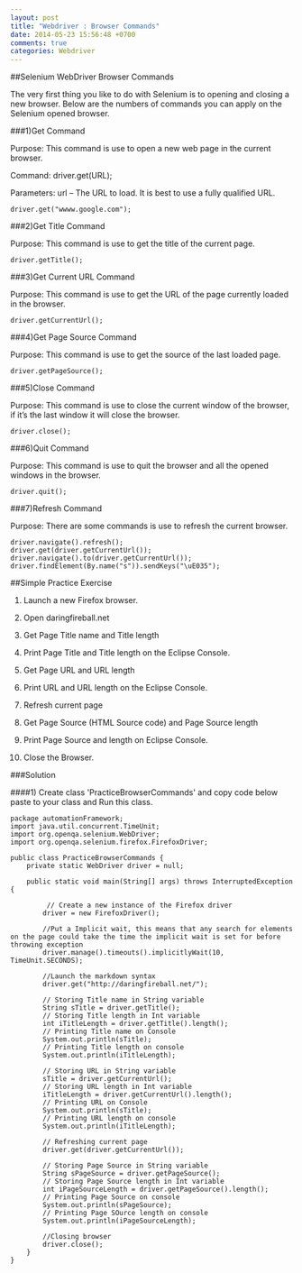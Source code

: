 ```yaml
---
layout: post
title: "Webdriver : Browser Commands"
date: 2014-05-23 15:56:48 +0700
comments: true
categories: Webdriver
---
```


##Selenium WebDriver Browser Commands

The very first thing you like to do with Selenium is to opening and closing a new browser. Below are the numbers of commands you can apply on the Selenium opened browser.

<!--more-->

###1)Get Command

Purpose: This command is use to open a new web page in the current browser. 

Command: driver.get(URL);

Parameters: url – The URL to load. It is best to use a fully qualified URL.

``` 
driver.get("wwww.google.com");
```

###2)Get Title Command

Purpose: This command is use to get the title of the current page.

``` 
driver.getTitle();
```

###3)Get Current URL Command

Purpose: This command is use to get the URL of the page currently loaded in the browser.

``` 
driver.getCurrentUrl();
```

###4)Get Page Source Command

Purpose: This command is use to get the source of the last loaded page.

``` 
driver.getPageSource();
```

###5)Close Command

Purpose: This command is use to close the current window of the browser, if it’s the last window it will close the browser.

```
driver.close();
```

###6)Quit Command

Purpose: This command is use to quit the browser and all the opened windows in the browser.

```
driver.quit();
```

###7)Refresh Command

Purpose: There are some commands is use to refresh the current browser.

```
driver.navigate().refresh();
driver.get(driver.getCurrentUrl());
driver.navigate().to(driver.getCurrentUrl());
driver.findElement(By.name("s")).sendKeys("\uE035");
```

##Simple Practice Exercise

1) Launch a new Firefox browser.

2) Open daringfireball.net

3) Get Page Title name and Title length

4) Print Page Title and Title length on the Eclipse Console.

5) Get Page URL and URL length

6) Print URL and URL length on the Eclipse Console.

7) Refresh current page

8) Get Page Source (HTML Source code) and Page Source length

9) Print Page Source and length on Eclipse Console.

10) Close the Browser.

###Solution

####1) Create class 'PracticeBrowserCommands' and copy code below paste to your class and Run this class.

```
package automationFramework;
import java.util.concurrent.TimeUnit;
import org.openqa.selenium.WebDriver;
import org.openqa.selenium.firefox.FirefoxDriver;
 
public class PracticeBrowserCommands {
    private static WebDriver driver = null;
 
    public static void main(String[] args) throws InterruptedException {
 
         // Create a new instance of the Firefox driver
        driver = new FirefoxDriver();
 
        //Put a Implicit wait, this means that any search for elements on the page could take the time the implicit wait is set for before throwing exception
        driver.manage().timeouts().implicitlyWait(10, TimeUnit.SECONDS);
 
        //Launch the markdown syntax
        driver.get("http://daringfireball.net/");
 
        // Storing Title name in String variable
        String sTitle = driver.getTitle();
        // Storing Title length in Int variable
        int iTitleLength = driver.getTitle().length();
        // Printing Title name on Console
        System.out.println(sTitle);
        // Printing Title length on console
        System.out.println(iTitleLength);
 
        // Storing URL in String variable
        sTitle = driver.getCurrentUrl();
        // Storing URL length in Int variable
        iTitleLength = driver.getCurrentUrl().length();
        // Printing URL on Console
        System.out.println(sTitle);
        // Printing URL length on console
        System.out.println(iTitleLength);
 
        // Refreshing current page
        driver.get(driver.getCurrentUrl());  
 
        // Storing Page Source in String variable
        String sPageSource = driver.getPageSource();
        // Storing Page Source length in Int variable
        int iPageSourceLength = driver.getPageSource().length();
        // Printing Page Source on console
        System.out.println(sPageSource);
        // Printing Page SOurce length on console
        System.out.println(iPageSourceLength);
 
        //Closing browser
        driver.close();
    }
}
```